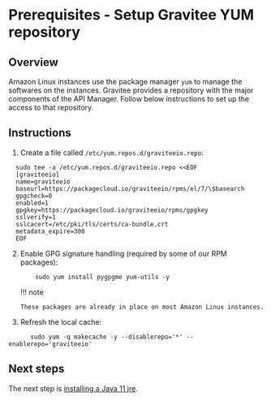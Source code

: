 # Prerequisites - Setup Gravitee YUM repository

## Overview

Amazon Linux instances use the package manager `yum` to manage the softwares on the instances. Gravitee provides a repository with the major components of the API Manager. Follow below instructions to set up the access to that repository.

## Instructions

1. Create a file called `/etc/yum.repos.d/graviteeio.repo`:

```
  sudo tee -a /etc/yum.repos.d/graviteeio.repo <<EOF
  [graviteeio]
  name=graviteeio
  baseurl=https://packagecloud.io/graviteeio/rpms/el/7/\$basearch
  gpgcheck=0
  enabled=1
  gpgkey=https://packagecloud.io/graviteeio/rpms/gpgkey
  sslverify=1
  sslcacert=/etc/pki/tls/certs/ca-bundle.crt
  metadata_expire=300
  EOF
```

2.  Enable GPG signature handling (required by some of our RPM packages):

    ```
        sudo yum install pygpgme yum-utils -y
    ```

    !!! note

    ```
    These packages are already in place on most Amazon Linux instances.
    ```
3. Refresh the local cache:

```
      sudo yum -q makecache -y --disablerepo='*' --enablerepo='graviteeio'
```

## Next steps

The next step is [installing a Java 11 jre](installation-guide-amazon-prerequisite-java.md).

